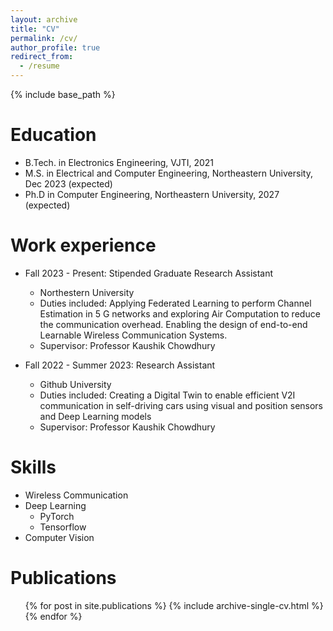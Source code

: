 ```yaml
---
layout: archive
title: "CV"
permalink: /cv/
author_profile: true
redirect_from:
  - /resume
---
```


{% include base_path %}

Education
======
* B.Tech. in Electronics Engineering, VJTI, 2021
* M.S. in Electrical and Computer Engineering, Northeastern University, Dec 2023 (expected)
* Ph.D in Computer Engineering, Northeastern University, 2027 (expected)

Work experience
======
* Fall 2023 - Present: Stipended Graduate Research Assistant
  * Northestern University
  * Duties included: Applying Federated Learning to perform Channel Estimation in 5 G networks and exploring Air Computation to reduce the communication overhead. Enabling the design of end-to-end Learnable Wireless Communication Systems.
  * Supervisor: Professor Kaushik Chowdhury

* Fall 2022 - Summer 2023: Research Assistant
  * Github University
  * Duties included: Creating a Digital Twin to enable efficient V2I communication in self-driving cars using visual and position sensors and Deep Learning models
  * Supervisor: Professor Kaushik Chowdhury
  
Skills
======
* Wireless Communication
* Deep Learning
  * PyTorch
  * Tensorflow
* Computer Vision

Publications
======
  <ul>{% for post in site.publications %}
    {% include archive-single-cv.html %}
  {% endfor %}</ul>


